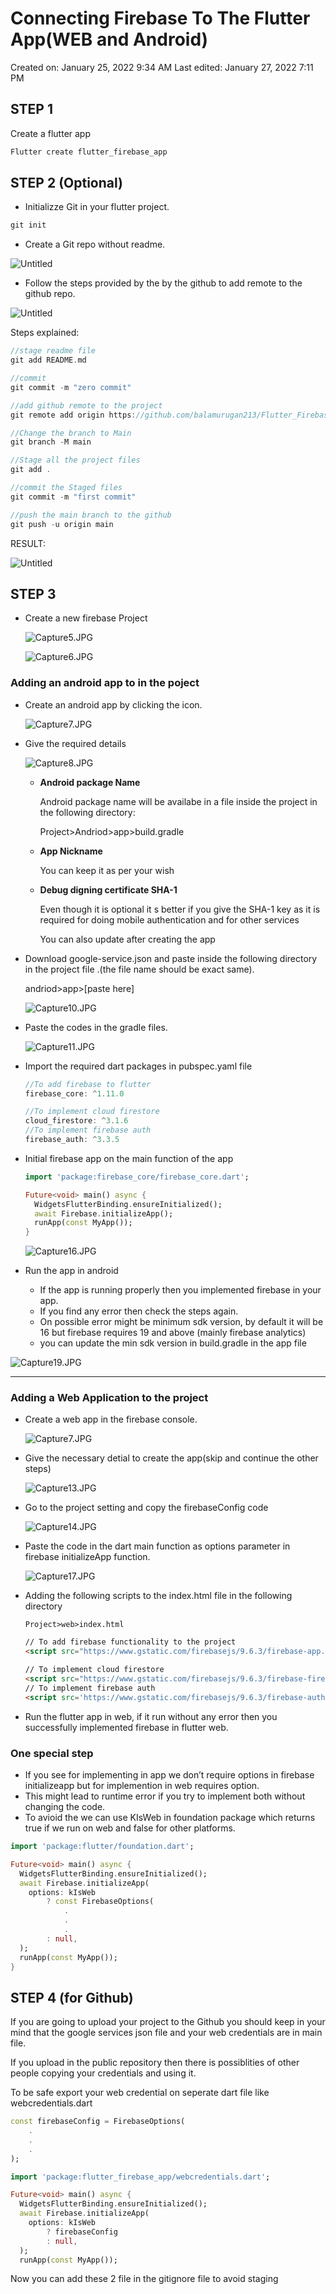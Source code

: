 # Connecting Firebase To The Flutter App(WEB and Android)

Created on: January 25, 2022 9:34 AM
Last edited: January 27, 2022 7:11 PM

## STEP 1

Create a flutter app

```dart
Flutter create flutter_firebase_app
```

## STEP 2 (Optional)

- Initializze Git in your flutter project.

```dart
git init
```

- Create a Git repo without readme.

![Untitled](/images/Untitled.png)

- Follow the steps provided by the by the github to add remote to the github repo.

 

![Untitled](/images/Untitled1.png)

Steps explained:

```dart
//stage readme file
git add README.md

//commit
git commit -m "zero commit"

//add github remote to the project
git remote add origin https://github.com/balamurugan213/Flutter_Firebase_Connection.git

//Change the branch to Main
git branch -M main

//Stage all the project files
git add .

//commit the Staged files
git commit -m "first commit"

//push the main branch to the github
git push -u origin main

```

RESULT:

![Untitled](/images/Untitled2.png)

## STEP 3

- Create a new firebase Project
    
    ![Capture5.JPG](/images/Capture5.jpg)
    
    ![Capture6.JPG](/images/Capture6.jpg)
    

### Adding an android app to in the poject

- Create an android app by clicking the icon.
    
    ![Capture7.JPG](/images/Capture7.jpg)
    
- Give the required details
    
    ![Capture8.JPG](/images/Capture8.jpg)
    
    - **Android package Name**
        
        Android package name will be availabe in a file inside the project in the following directory:
        
        Project>Andriod>app>build.gradle
        
    - **App Nickname**
        
        You can keep it  as per your wish
        
    - **Debug digning certificate SHA-1**
        
        Even though it is optional it s better if you give the SHA-1 key as it is required for doing mobile authentication and for other services
        
        You can also update after creating the app
        
- Download google-service.json and paste inside the following directory in the project file .(the file name should be exact same).
    
    andriod>app>[paste here]
    
    ![Capture10.JPG](/images/Capture10.jpg)
    
- Paste the codes in the gradle files.
    
    ![Capture11.JPG](/images/Capture11.jpg)

    
- Import the required dart  packages in pubspec.yaml file
    
    ```dart
    //To add firebase to flutter
    firebase_core: ^1.11.0
    
    //To implement cloud firestore
    cloud_firestore: ^3.1.6
    //To implement firebase auth
    firebase_auth: ^3.3.5
    ```
    
- Initial firebase app on the main function of the app
    
    ```dart
    import 'package:firebase_core/firebase_core.dart';
    
    Future<void> main() async {
      WidgetsFlutterBinding.ensureInitialized();
      await Firebase.initializeApp();
      runApp(const MyApp());
    }
    ```
    
    ![Capture16.JPG](/images/Capture16.jpg)
    
- Run the app in android
    - If the app is running properly then you implemented firebase in your app.
    - If you find any error then check the steps again.
    - On possible error might be minimum sdk version, by default it will be 16 but firebase requires 19 and above (mainly firebase analytics)
    - you can update the min sdk version in build.gradle in the app file

![Capture19.JPG](/images/Capture19.jpg)

---

### Adding a Web Application to the project

- Create a web app in the firebase console.
    
    ![Capture7.JPG](/images/Capture7.jpg)
    
- Give the necessary detial to create the app(skip and continue the other steps)
    
    ![Capture13.JPG](/images/Capture13.jpg)
    
- Go to the project setting and copy the firebaseConfig code
    
    ![Capture14.JPG](/images/Capture14.jpg)
    
- Paste the code in the dart main function as options parameter in firebase initializeApp function.
    
    ![Capture17.JPG](/images/Capture17.jpg)
    
- Adding the following scripts to the index.html file in the following directory
    
    `Project>web>index.html`
    
    ```html
    // To add firebase functionality to the project
    <script src="https://www.gstatic.com/firebasejs/9.6.3/firebase-app.js"></script>
    
    // To implement cloud firestore
    <script src="https://www.gstatic.com/firebasejs/9.6.3/firebase-firestore.js"></script>
    // To implement firebase auth
    <script src='https://www.gstatic.com/firebasejs/9.6.3/firebase-auth.js'></script>
    ```
    
- Run the flutter app in web, if it run without any error then you successfully implemented firebase in flutter web.

### One special step

- If you see for implementing in app we don’t require options in firebase initializeapp but for implemention in web requires option.
- This might lead to runtime error if you try to implement both without changing the code.
- To avioid the we can use KIsWeb in foundation package which returns true if we run on web and false for other platforms.

```dart
import 'package:flutter/foundation.dart';

Future<void> main() async {
  WidgetsFlutterBinding.ensureInitialized();
  await Firebase.initializeApp(
    options: kIsWeb
        ? const FirebaseOptions(
            .
            .
            .
        : null,
  );
  runApp(const MyApp());
}
```

## STEP 4 (for Github)

If you are going to upload your project to the Github you should keep in your mind that the google services json file and your web credentials are in main file.

If you upload in the public repository then there is possiblities of other people copying your credentials and using it.

To be safe export your web credential on seperate dart file like webcredentials.dart

```dart
const firebaseConfig = FirebaseOptions(
    .
    .
    .
);
```

```dart
import 'package:flutter_firebase_app/webcredentials.dart';

Future<void> main() async {
  WidgetsFlutterBinding.ensureInitialized();
  await Firebase.initializeApp(
    options: kIsWeb
        ? firebaseConfig
        : null,
  );
  runApp(const MyApp());
```

Now you can add these 2 file in the gitignore file to avoid staging
